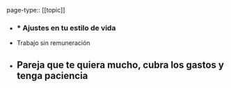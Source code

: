page-type:: [[topic]]
- ### * Ajustes en tu estilo de vida
* Trabajo sin remuneración
* Pareja que te quiera mucho, cubra los gastos y tenga paciencia
  - 


